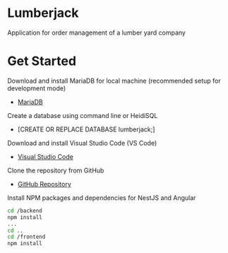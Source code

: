 # Lumberjack

Application for order management of a lumber yard company

# Get Started

Download and install MariaDB for local machine (recommended setup for development mode)

- [MariaDB](https://downloads.mariadb.org/mariadb/10.0.10/)

Create a database using command line or HeidiSQL

- [CREATE OR REPLACE DATABASE lumberjack;]

Download and install Visual Studio Code (VS Code)

- [Visual Studio Code](https://code.visualstudio.com/download)

Clone the repository from GitHub

- [GitHub Repository](https://code.visualstudio.com/download)

Install NPM packages and dependencies for NestJS and Angular

```sh
cd /backend
npm install
...
cd ..
cd /frontend
npm install
```
